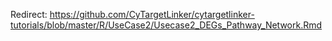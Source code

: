 Redirect: https://github.com/CyTargetLinker/cytargetlinker-tutorials/blob/master/R/UseCase2/Usecase2_DEGs_Pathway_Network.Rmd
